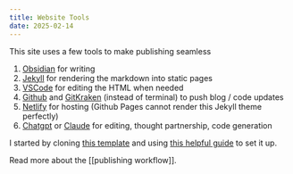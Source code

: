 ```yaml
---
title: Website Tools
date: 2025-02-14
---
```

This site uses a few tools to make publishing seamless
1. [Obsidian](https://obsidian.md) for writing
2. [Jekyll](https://jekyllrb.com) for rendering the markdown into static pages
3. [VSCode](https://code.visualstudio.com) for editing the HTML when needed
4. [Github](https://github.com) and [GitKraken](https://www.gitkraken.com) (instead of terminal) to push blog / code updates
5. [Netlify](https://www.netlify.com) for hosting (Github Pages cannot render this Jekyll theme perfectly)
6. [Chatgpt](https://chatgpt.com) or [Claude](https://claude.ai/) for editing, thought partnership, code generation

I started by cloning [this template](https://github.com/maximevaillancourt/digital-garden-jekyll-template) and using [this helpful guide](https://refinedmind.co/obsidian-jekyll-workflow) to set it up.

Read more about the [[publishing workflow]].